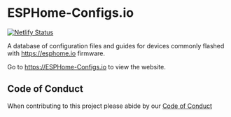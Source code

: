 # ESPHome-Configs.io

[![Netlify Status](https://api.netlify.com/api/v1/badges/0188fbc8-e2bc-4940-96db-4db3552bc8ed/deploy-status)](https://app.netlify.com/sites/esphome-configs/deploys)

A database of configuration files and guides for devices commonly flashed with https://esphome.io firmware.

Go to https://ESPHome-Configs.io to view the website.

## Code of Conduct
When contributing to this project please abide by our [Code of Conduct](CODE-OF-CONDUCT.md)
